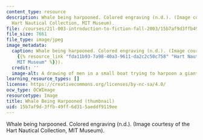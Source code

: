 ```yaml
---
content_type: resource
description: Whale being harpooned. Colored engraving (n.d.). (Image courtesy of the
  Hart Nautical Collection, MIT Museum).
file: /courses/21l-003-introduction-to-fiction-fall-2003/15b7af9d3ffb49ff6d315aeddf9119ee_21l-003f03-th.jpg
file_size: 7661
file_type: image/jpeg
image_metadata:
  caption: Whale being harpooned. Colored engraving (n.d.). (Image courtesy of the
    {{% resource_link "fda11b93-7a98-40a3-9611-da2c2c50c758" "Hart Nautical Collection,
    MIT Museum" %}}).
  credit: ''
  image-alt: A drawing of men in a small boat trying to harpoon a giant whale.
learning_resource_types: []
license: https://creativecommons.org/licenses/by-nc-sa/4.0/
ocw_type: OCWImage
resourcetype: Image
title: Whale Being Harpooned (thumbnail)
uid: 15b7af9d-3ffb-49ff-6d31-5aeddf9119ee
---
```

Whale being harpooned. Colored engraving (n.d.). (Image courtesy of the Hart Nautical Collection, MIT Museum).
